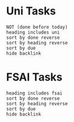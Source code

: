 # Uni Tasks
```tasks
NOT (done before today)
heading includes uni
sort by done reverse
sort by heading reverse
sort by due 
hide backlink
```

# FSAI Tasks
```tasks
heading includes fsai
sort by done reverse
sort by heading reverse
sort by due 
hide backlink
```

